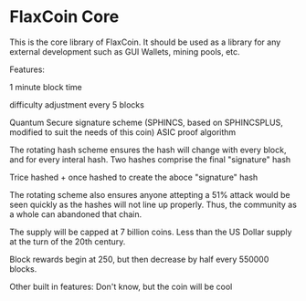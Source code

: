 # FlaxCoin Core
 This is the core library of FlaxCoin. It should be used as a library for any external development such as GUI Wallets, mining pools, etc.

Features:

 1 minute block time
 
 difficulty adjustment every 5 blocks
 
 Quantum Secure signature scheme (SPHINCS, based on SPHINCSPLUS, modified to suit the needs of this coin)
 ASIC proof algorithm
 
  The rotating hash scheme ensures the hash will change with every block, and for every interal hash.
  Two hashes comprise the final "signature" hash
  
  Trice hashed + once hashed to create the aboce "signature" hash
  
  The rotating scheme also ensures anyone attepting a 51% attack would be seen quickly as the hashes will not line up properly. Thus, the community as a whole can abandoned that chain.
  
 The supply will be capped at 7 billion coins. Less than the US Dollar supply at the turn of the 20th century.
 
 Block rewards begin at 250, but then decrease by half every 550000 blocks.
 
 Other built in features:
  Don't know, but the coin will be cool
